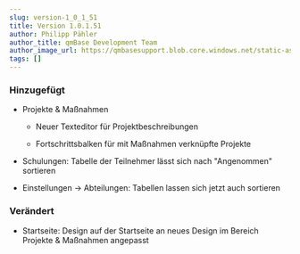 ```yaml
---
slug: version-1_0_1_51
title: Version 1.0.1.51
author: Philipp Pähler
author_title: qmBase Development Team
author_image_url: https://qmbasesupport.blob.core.windows.net/static-assets/img/persons/paehler_round.png
tags: []
---
```

### Hinzugefügt

*   Projekte & Maßnahmen

    *   Neuer Texteditor für Projektbeschreibungen

    *   Fortschrittsbalken für mit Maßnahmen verknüpfte Projekte

*   Schulungen: Tabelle der Teilnehmer lässt sich nach "Angenommen" sortieren

*   Einstellungen -> Abteilungen: Tabellen lassen sich jetzt auch sortieren

### Verändert

*   Startseite: Design auf der Startseite an neues Design im Bereich Projekte & Maßnahmen angepasst

###  